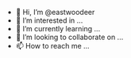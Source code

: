 - 👋 Hi, I’m @eastwoodeer
- 👀 I’m interested in ...
- 🌱 I’m currently learning ...
- 💞️ I’m looking to collaborate on ...
- 📫 How to reach me ...

<!---
eastwoodeer/eastwoodeer is a ✨ special ✨ repository because its `README.md` (this file) appears on your GitHub profile.
You can click the Preview link to take a look at your changes.
--->
